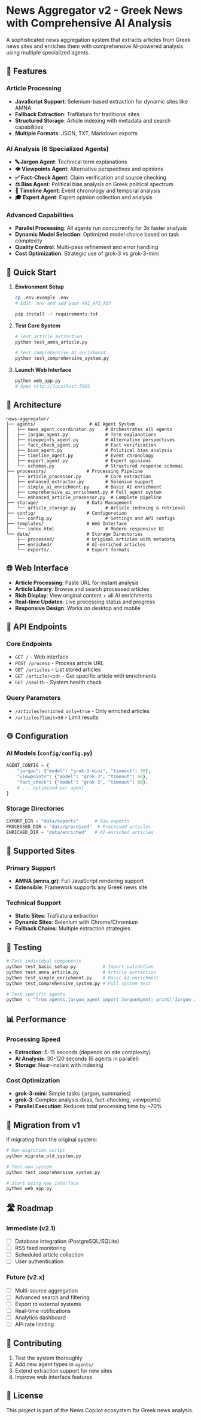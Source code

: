 # News Aggregator v2 - Greek News with Comprehensive AI Analysis

A sophisticated news aggregation system that extracts articles from Greek news sites and enriches them with comprehensive AI-powered analysis using multiple specialized agents.

## 🚀 Features

### Article Processing
- **JavaScript Support**: Selenium-based extraction for dynamic sites like AMNA
- **Fallback Extraction**: Trafilatura for traditional sites
- **Structured Storage**: Article indexing with metadata and search capabilities
- **Multiple Formats**: JSON, TXT, Markdown exports

### AI Analysis (6 Specialized Agents)
- **🔤 Jargon Agent**: Technical term explanations
- **👁️ Viewpoints Agent**: Alternative perspectives and opinions
- **✅ Fact-Check Agent**: Claim verification and source checking
- **⚖️ Bias Agent**: Political bias analysis on Greek political spectrum
- **📅 Timeline Agent**: Event chronology and temporal analysis
- **🎓 Expert Agent**: Expert opinion collection and analysis

### Advanced Capabilities
- **Parallel Processing**: All agents run concurrently for 3x faster analysis
- **Dynamic Model Selection**: Optimized model choice based on task complexity
- **Quality Control**: Multi-pass refinement and error handling
- **Cost Optimization**: Strategic use of grok-3 vs grok-3-mini

## 🏃 Quick Start

1. **Environment Setup**
   ```bash
   cp .env.example .env
   # Edit .env and add your XAI_API_KEY
   
   pip install -r requirements.txt
   ```

2. **Test Core System**
   ```bash
   # Test article extraction
   python test_amna_article.py
   
   # Test comprehensive AI enrichment
   python test_comprehensive_system.py
   ```

3. **Launch Web Interface**
   ```bash
   python web_app.py
   # Open http://localhost:5001
   ```

## 📁 Architecture

```
news-aggregator/
├── agents/                    # AI Agent System
│   ├── news_agent_coordinator.py    # Orchestrates all agents
│   ├── jargon_agent.py              # Term explanations
│   ├── viewpoints_agent.py          # Alternative perspectives  
│   ├── fact_check_agent.py          # Fact verification
│   ├── bias_agent.py                # Political bias analysis
│   ├── timeline_agent.py            # Event chronology
│   ├── expert_agent.py              # Expert opinions
│   └── schemas.py                   # Structured response schemas
├── processors/               # Processing Pipeline
│   ├── article_processor.py         # Core extraction
│   ├── enhanced_extractor.py        # Selenium support
│   ├── simple_ai_enrichment.py      # Basic AI enrichment
│   ├── comprehensive_ai_enrichment.py # Full agent system
│   └── enhanced_article_processor.py  # Complete pipeline
├── storage/                  # Data Management
│   └── article_storage.py           # Article indexing & retrieval
├── config/                   # Configuration
│   └── config.py                    # Settings and API configs
├── templates/                # Web Interface
│   └── index.html                   # Modern responsive UI
└── data/                     # Storage Directories
    ├── processed/            # Original articles with metadata
    ├── enriched/             # AI-enriched articles
    └── exports/              # Export formats
```

## 🌐 Web Interface

- **Article Processing**: Paste URL for instant analysis
- **Article Library**: Browse and search processed articles  
- **Rich Display**: View original content + all AI enrichments
- **Real-time Updates**: Live processing status and progress
- **Responsive Design**: Works on desktop and mobile

## 🔧 API Endpoints

### Core Endpoints
- `GET /` - Web interface
- `POST /process` - Process article URL
- `GET /articles` - List stored articles
- `GET /article/<id>` - Get specific article with enrichments
- `GET /health` - System health check

### Query Parameters
- `/articles?enriched_only=true` - Only enriched articles
- `/articles?limit=50` - Limit results

## ⚙️ Configuration

### AI Models (`config/config.py`)
```python
AGENT_CONFIG = {
    "jargon": {"model": "grok-3-mini", "timeout": 30},
    "viewpoints": {"model": "grok-3", "timeout": 60},
    "fact_check": {"model": "grok-3", "timeout": 60},
    # ... optimized per agent
}
```

### Storage Directories
```python
EXPORT_DIR = "data/exports"      # Raw exports
PROCESSED_DIR = "data/processed"  # Processed articles
ENRICHED_DIR = "data/enriched"   # AI-enriched articles
```

## 🎯 Supported Sites

### Primary Support
- **AMNA (amna.gr)**: Full JavaScript rendering support
- **Extensible**: Framework supports any Greek news site

### Technical Support
- **Static Sites**: Trafilatura extraction
- **Dynamic Sites**: Selenium with Chrome/Chromium
- **Fallback Chains**: Multiple extraction strategies

## 🧪 Testing

```bash
# Test individual components
python test_basic_setup.py          # Import validation
python test_amna_article.py         # Article extraction
python test_simple_enrichment.py    # Basic AI enrichment
python test_comprehensive_system.py # Full system test

# Test specific agents
python -c "from agents.jargon_agent import JargonAgent; print('Jargon agent OK')"
```

## 📊 Performance

### Processing Speed
- **Extraction**: 5-15 seconds (depends on site complexity)
- **AI Analysis**: 30-120 seconds (6 agents in parallel)
- **Storage**: Near-instant with indexing

### Cost Optimization
- **grok-3-mini**: Simple tasks (jargon, summaries)
- **grok-3**: Complex analysis (bias, fact-checking, viewpoints)
- **Parallel Execution**: Reduces total processing time by ~70%

## 🔮 Migration from v1

If migrating from the original system:

```bash
# Run migration script
python migrate_old_system.py

# Test new system
python test_comprehensive_system.py

# Start using new interface
python web_app.py
```

## 🛣️ Roadmap

### Immediate (v2.1)
- [ ] Database integration (PostgreSQL/SQLite)
- [ ] RSS feed monitoring
- [ ] Scheduled article collection
- [ ] User authentication

### Future (v2.x)
- [ ] Multi-source aggregation
- [ ] Advanced search and filtering
- [ ] Export to external systems
- [ ] Real-time notifications
- [ ] Analytics dashboard
- [ ] API rate limiting

## 🤝 Contributing

1. Test the system thoroughly
2. Add new agent types in `agents/`
3. Extend extraction support for new sites
4. Improve web interface features

## 📄 License

This project is part of the News Copilot ecosystem for Greek news analysis.